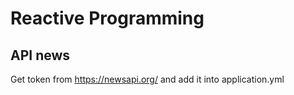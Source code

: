 # Reactive Programming

## API news

Get token from https://newsapi.org/ and add it into application.yml
